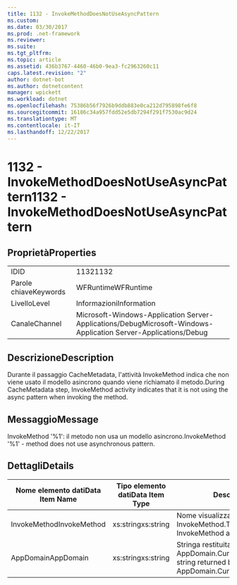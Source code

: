 ```yaml
---
title: 1132 - InvokeMethodDoesNotUseAsyncPattern
ms.custom: 
ms.date: 03/30/2017
ms.prod: .net-framework
ms.reviewer: 
ms.suite: 
ms.tgt_pltfrm: 
ms.topic: article
ms.assetid: 436b3767-4460-46b0-9ea3-fc2963260c11
caps.latest.revision: "2"
author: dotnet-bot
ms.author: dotnetcontent
manager: wpickett
ms.workload: dotnet
ms.openlocfilehash: 75386b56f7926b9ddb883e0ca212d795898fe6f8
ms.sourcegitcommit: 16186c34a957fdd52e5db7294f291f7530ac9d24
ms.translationtype: MT
ms.contentlocale: it-IT
ms.lasthandoff: 12/22/2017
---
```

# <a name="1132---invokemethoddoesnotuseasyncpattern"></a><span data-ttu-id="b981b-102">1132 - InvokeMethodDoesNotUseAsyncPattern</span><span class="sxs-lookup"><span data-stu-id="b981b-102">1132 - InvokeMethodDoesNotUseAsyncPattern</span></span>
## <a name="properties"></a><span data-ttu-id="b981b-103">Proprietà</span><span class="sxs-lookup"><span data-stu-id="b981b-103">Properties</span></span>  
  
|||  
|-|-|  
|<span data-ttu-id="b981b-104">ID</span><span class="sxs-lookup"><span data-stu-id="b981b-104">ID</span></span>|<span data-ttu-id="b981b-105">1132</span><span class="sxs-lookup"><span data-stu-id="b981b-105">1132</span></span>|  
|<span data-ttu-id="b981b-106">Parole chiave</span><span class="sxs-lookup"><span data-stu-id="b981b-106">Keywords</span></span>|<span data-ttu-id="b981b-107">WFRuntime</span><span class="sxs-lookup"><span data-stu-id="b981b-107">WFRuntime</span></span>|  
|<span data-ttu-id="b981b-108">Livello</span><span class="sxs-lookup"><span data-stu-id="b981b-108">Level</span></span>|<span data-ttu-id="b981b-109">Informazioni</span><span class="sxs-lookup"><span data-stu-id="b981b-109">Information</span></span>|  
|<span data-ttu-id="b981b-110">Canale</span><span class="sxs-lookup"><span data-stu-id="b981b-110">Channel</span></span>|<span data-ttu-id="b981b-111">Microsoft-Windows-Application Server-Applications/Debug</span><span class="sxs-lookup"><span data-stu-id="b981b-111">Microsoft-Windows-Application Server-Applications/Debug</span></span>|  
  
## <a name="description"></a><span data-ttu-id="b981b-112">Descrizione</span><span class="sxs-lookup"><span data-stu-id="b981b-112">Description</span></span>  
 <span data-ttu-id="b981b-113">Durante il passaggio CacheMetadata, l'attività InvokeMethod indica che non viene usato il modello asincrono quando viene richiamato il metodo.</span><span class="sxs-lookup"><span data-stu-id="b981b-113">During CacheMetadata step, InvokeMethod activity indicates that it is not using the async pattern when invoking the method.</span></span>  
  
## <a name="message"></a><span data-ttu-id="b981b-114">Messaggio</span><span class="sxs-lookup"><span data-stu-id="b981b-114">Message</span></span>  
 <span data-ttu-id="b981b-115">InvokeMethod '%1': il metodo non usa un modello asincrono.</span><span class="sxs-lookup"><span data-stu-id="b981b-115">InvokeMethod '%1' - method does not use asynchronous pattern.</span></span>  
  
## <a name="details"></a><span data-ttu-id="b981b-116">Dettagli</span><span class="sxs-lookup"><span data-stu-id="b981b-116">Details</span></span>  
  
|<span data-ttu-id="b981b-117">Nome elemento dati</span><span class="sxs-lookup"><span data-stu-id="b981b-117">Data Item Name</span></span>|<span data-ttu-id="b981b-118">Tipo elemento dati</span><span class="sxs-lookup"><span data-stu-id="b981b-118">Data Item Type</span></span>|<span data-ttu-id="b981b-119">Descrizione</span><span class="sxs-lookup"><span data-stu-id="b981b-119">Description</span></span>|  
|--------------------|--------------------|-----------------|  
|<span data-ttu-id="b981b-120">InvokeMethod</span><span class="sxs-lookup"><span data-stu-id="b981b-120">InvokeMethod</span></span>|<span data-ttu-id="b981b-121">xs:string</span><span class="sxs-lookup"><span data-stu-id="b981b-121">xs:string</span></span>|<span data-ttu-id="b981b-122">Nome visualizzato dell'attività InvokeMethod.</span><span class="sxs-lookup"><span data-stu-id="b981b-122">The display name of the InvokeMethod activity.</span></span>|  
|<span data-ttu-id="b981b-123">AppDomain</span><span class="sxs-lookup"><span data-stu-id="b981b-123">AppDomain</span></span>|<span data-ttu-id="b981b-124">xs:string</span><span class="sxs-lookup"><span data-stu-id="b981b-124">xs:string</span></span>|<span data-ttu-id="b981b-125">Stringa restituita da AppDomain.CurrentDomain.FriendlyName.</span><span class="sxs-lookup"><span data-stu-id="b981b-125">The string returned by AppDomain.CurrentDomain.FriendlyName.</span></span>|
